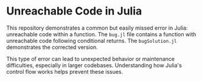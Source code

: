 # Unreachable Code in Julia

This repository demonstrates a common but easily missed error in Julia: unreachable code within a function.  The `bug.jl` file contains a function with unreachable code following conditional returns.  The `bugSolution.jl` demonstrates the corrected version.

This type of error can lead to unexpected behavior or maintenance difficulties, especially in larger codebases.  Understanding how Julia's control flow works helps prevent these issues.